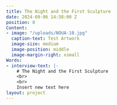 ```yaml
---
title: The Night and the First Sculpture
date: 2024-09-06 14:58:00 Z
position: 0
Content:
- image: "/uploads/NOUA-10.jpg"
  caption-text: Test Artwork
  image-size: medium
  image-position: middle
  image-margin-right: xsmall
Words:
- interview-text: |-
    # The Night and the First Sculpture
    <br>
    <br>
    Insert new text here
layout: project
---
```


